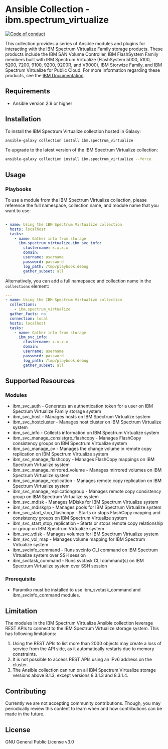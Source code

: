 # Ansible Collection - ibm.spectrum_virtualize

[![Code of conduct](https://img.shields.io/badge/code%20of%20conduct-Ansible-silver.svg)](https://docs.ansible.com/ansible/latest/community/code_of_conduct.html )

This collection provides a series of Ansible modules and plugins for interacting with the IBM Spectrum Virtualize Family storage products. These products include the IBM SAN Volume Controller, IBM FlashSystem Family members built with IBM Spectrum Virtualize (FlashSystem 5000, 5100, 5200, 7200, 9100, 9200, 9200R, and V9000), IBM Storwize Family, and IBM Spectrum Virtualize for Public Cloud. For more information regarding these products, see the [IBM Documentation](https://www.ibm.com/docs/en ).

## Requirements

- Ansible version 2.9 or higher

## Installation

To install the IBM Spectrum Virtualize collection hosted in Galaxy:

```bash
ansible-galaxy collection install ibm.spectrum_virtualize
```

To upgrade to the latest version of the IBM Spectrum Virtualize collection:

```bash
ansible-galaxy collection install ibm.spectrum_virtualize --force
```

## Usage

### Playbooks

To use a module from the IBM Spectrum Virtualize collection, please reference the full namespace, collection name, and module name that you want to use:

```yaml
---
- name: Using the IBM Spectrum Virtualize collection
  hosts: localhost
  tasks:
    - name: Gather info from storage
      ibm.spectrum_virtualize.ibm_svc_info:
        clustername: x.x.x.x
        domain:
        username: username
        password: password
        log_path: /tmp/playbook.debug
        gather_subset: all
```

Alternatively, you can add a full namepsace and collection name in the `collections` element:

```yaml
---
- name: Using the IBM Spectrum Virtualize collection
  collections:
    - ibm.spectrum_virtualize
  gather_facts: no
  connection: local
  hosts: localhost
  tasks:
    - name: Gather info from storage
      ibm_svc_info:
        clustername: x.x.x.x
        domain:
        username: username
        password: password
        log_path: /tmp/playbook.debug
        gather_subset: all
```

## Supported Resources

### Modules

- ibm_svc_auth - Generates an authentication token for a user on IBM Spectrum Virtualize Family storage system
- ibm_svc_host - Manages hosts on IBM Spectrum Virtualize system
- ibm_svc_hostcluster - Manages host cluster on IBM Spectrum Virtualize system
- ibm_svc_info - Collects information on IBM Spectrum Virtualize system
- ibm_svc_manage_consistgrp_flashcopy - Manages FlashCopy consistency groups on IBM Spectrum Virtualize system
- ibm_svc_manage_cv - Manages the change volume in remote copy replication on IBM Spectrum Virtualize system
- ibm_svc_manage_flashcopy - Manages FlashCopy mappings on IBM Spectrum Virtualize system
- ibm_svc_manage_mirrored_volume - Manages mirrored volumes on IBM Spectrum Virtualize system
- ibm_svc_manage_replication - Manages remote copy replication on IBM Spectrum Virtualize system
- ibm_svc_manage_replicationgroup - Manages remote copy consistency group on IBM Spectrum Virtualize system
- ibm_svc_mdisk - Manages MDisks for IBM Spectrum Virtualize system
- ibm_svc_mdiskgrp - Manages pools for IBM Spectrum Virtualize system
- ibm_svc_start_stop_flashcopy - Starts or stops FlashCopy mapping and consistency groups on IBM Spectrum Virtualize system
- ibm_svc_start_stop_replication - Starts or stops remote copy relationship or group on IBM Spectrum Virtualize system
- ibm_svc_vdisk - Manages volumes for IBM Spectrum Virtualize system
- ibm_svc_vol_map - Manages volume mapping for IBM Spectrum Virtualize system
- ibm_svcinfo_command - Runs svcinfo CLI command on IBM Spectrum Virtualize system over SSH session
- ibm_svctask_command - Runs svctask CLI command(s) on IBM Spectrum Virtualize system over SSH session


### Prerequisite

- Paramiko must be installed to use ibm_svctask_command and ibm_svcinfo_command modules.

## Limitation

The modules in the IBM Spectrum Virtualize Ansible collection leverage REST APIs to connect to the IBM Spectrum Virtualize storage system. This has following limitations:
1. Using the REST APIs to list more than 2000 objects may create a loss of service from the API side, as it automatically restarts due to memory constraints.
2. It is not possible to access REST APIs using an IPv6 address on the cluster.
3. The Ansible collection can run on all IBM Spectrum Virtualize storage versions above 8.1.3, except versions 8.3.1.3 and 8.3.1.4.

## Contributing

Currently we are not accepting community contributions.
Though, you may periodically review this content to learn when and how contributions can be made in the future.

## License

GNU General Public License v3.0
